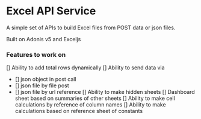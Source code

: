 # Excel API Service

A simple set of APIs to build Excel files from POST data or json files.

Built on Adonis v5 and Exceljs

### Features to work on
[] Ability to add total rows dynamically
[] Ability to send data via
- [] json object in post call
- [] json file by file post
- [] json file by url reference
[] Ability to make hidden sheets
[] Dashboard sheet based on summaries of other sheets
[] Ability to make cell calculations by reference of column names
[] Ability to make calculations based on reference sheet of constants


